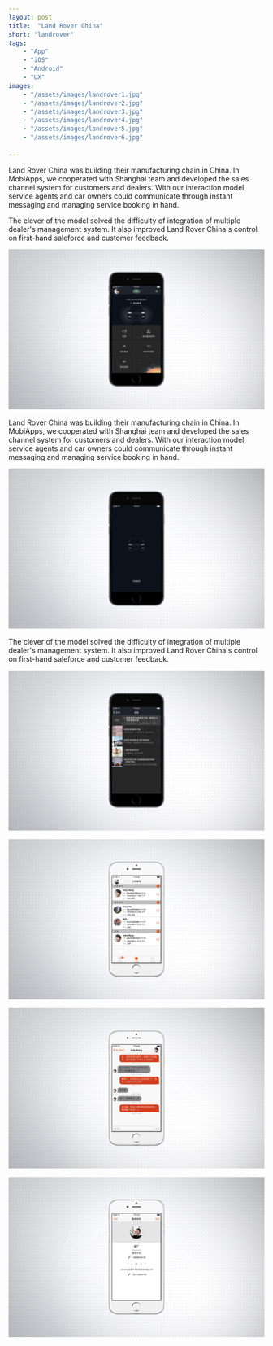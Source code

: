 ```yaml
---
layout: post
title:  "Land Rover China"
short: "landrover"
tags:
    - "App"
    - "iOS"
    - "Android"
    - "UX"
images: 
    - "/assets/images/landrover1.jpg"
    - "/assets/images/landrover2.jpg"
    - "/assets/images/landrover3.jpg"
    - "/assets/images/landrover4.jpg"
    - "/assets/images/landrover5.jpg"
    - "/assets/images/landrover6.jpg"

---
```

Land Rover China was building their manufacturing chain in China. In MobiApps, we cooperated with Shanghai team and developed the sales channel system for customers and dealers. With our interaction model, service agents and car owners could communicate through instant messaging and managing service booking in hand.

<!--summary-->

The clever of the model solved the difficulty of integration of multiple dealer's management system. It also improved Land Rover China's control on first-hand saleforce and customer feedback.

<!--more-->
![Land Rover China](/assets/images/landrover1.jpg)

Land Rover China was building their manufacturing chain in China. In MobiApps, we cooperated with Shanghai team and developed the sales channel system for customers and dealers. With our interaction model, service agents and car owners could communicate through instant messaging and managing service booking in hand.

![Land Rover China](/assets/images/landrover2.jpg)

The clever of the model solved the difficulty of integration of multiple dealer's management system. It also improved Land Rover China's control on first-hand saleforce and customer feedback.

![Land Rover China](/assets/images/landrover3.jpg)

![Land Rover China](/assets/images/landrover4.jpg)

![Land Rover China](/assets/images/landrover5.jpg)

![Land Rover China](/assets/images/landrover6.jpg)